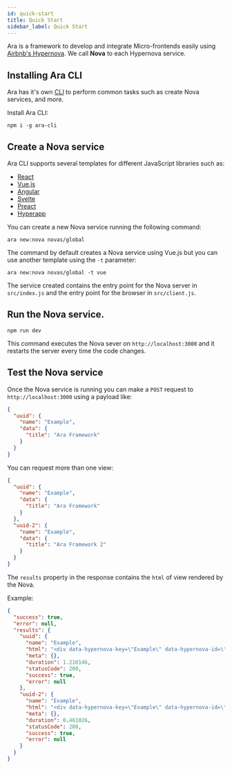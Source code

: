 ```yaml
---
id: quick-start
title: Quick Start
sidebar_label: Quick Start
---
```


Ara is a framework to develop and integrate Micro-frontends easily using [Airbnb's Hypernova](https://github.com/airbnb/hypernova). We call **Nova** to each Hypernova service.

## Installing Ara CLI

Ara has it's own [CLI](https://github.com/ara-framework/ara-cli) to perform common tasks such as create Nova services, and more.

Install Ara CLI:

```shell
npm i -g ara-cli
```

## Create a Nova service

Ara CLI supports several templates for different JavaScript libraries such as:

- [React](https://github.com/ara-framework/create-hypernova-react)
- [Vue.js](https://github.com/ara-framework/create-hypernova-vue)
- [Angular](https://github.com/ara-framework/create-hypernova-angular)
- [Svelte](https://github.com/ara-framework/create-hypernova-svelte)
- [Preact](https://github.com/ara-framework/create-hypernova-preact)
- [Hyperapp](https://github.com/ara-framework/create-hypernova-hyperapp)

You can create a new Nova service running the following command:

```shell
ara new:nova novas/global 
```

The command by default creates a Nova service using Vue.js but you can use another template using the `-t` parameter:

```shell
ara new:nova novas/global -t vue
```

The service created contains the entry point for the Nova server in `src/index.js` and the entry point for the browser in `src/client.js`.

## Run the Nova service.

```shell
npm run dev
```

This command executes the Nova sever on `http://localhost:3000` and it restarts the server every time the code changes.

## Test the Nova service

Once the Nova service is running you can make a `POST` request to `http://localhost:3000` using a payload like:

```json
{
  "uuid": {
    "name": "Example",
    "data": {
      "title": "Ara Framework"
    }
  }
}
```

You can request more than one view:

```json
{
  "uuid": {
    "name": "Example",
    "data": {
      "title": "Ara Framework"
    }
  },
  "uuid-2": {
    "name": "Example",
    "data": {
      "title": "Ara Framework 2"
    }
  }
}
```

The `results` property in the response contains the `html` of view rendered by the Nova.

Example:

```json
{
  "success": true,
  "error": null,
  "results": {
    "uuid": {
      "name": "Example",
      "html": "<div data-hypernova-key=\"Example\" data-hypernova-id=\"4d9e81bd-6413-4661-ab56-ed5bb4f59cae\"><h1 data-server-rendered=\"true\">Ara Framework</h1></div>\n<script type=\"application/json\" data-hypernova-key=\"Example\" data-hypernova-id=\"4d9e81bd-6413-4661-ab56-ed5bb4f59cae\"><!--{\"title\":\"Ara Framework\"}--></script>",
      "meta": {},
      "duration": 1.210146,
      "statusCode": 200,
      "success": true,
      "error": null
    },
    "uuid-2": {
      "name": "Example",
      "html": "<div data-hypernova-key=\"Example\" data-hypernova-id=\"dea96da6-ef16-40fd-84ec-85bca4c7bc5d\"><h1 data-server-rendered=\"true\">Ara Framework 2</h1></div>\n<script type=\"application/json\" data-hypernova-key=\"Example\" data-hypernova-id=\"dea96da6-ef16-40fd-84ec-85bca4c7bc5d\"><!--{\"title\":\"Ara Framework 2\"}--></script>",
      "meta": {},
      "duration": 0.461026,
      "statusCode": 200,
      "success": true,
      "error": null
    }
  }
}
```
